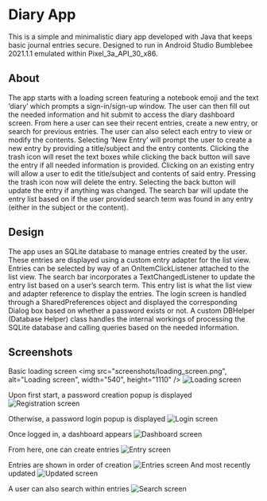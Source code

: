# Diary App
This is a simple and minimalistic diary app developed with Java that keeps basic journal entries secure.
Designed to run in Android Studio Bumblebee 2021.1.1 emulated within Pixel_3a_API_30_x86.

## About
The app starts with a loading screen featuring a notebook emoji and the text ‘diary’ which prompts a sign-in/sign-up window. 
The user can then fill out the needed information and hit submit to access the diary dashboard screen. 
From here a user can see their recent entries, create a new entry, or search for previous entries. 
The user can also select each entry to view or modify the contents. 
Selecting ‘New Entry’ will prompt the user to create a new entry by providing a title/subject and the entry contents. 
Clicking the trash icon will reset the text boxes while clicking the back button will save the entry if all needed information is provided. 
Clicking on an existing entry will allow a user to edit the title/subject and contents of said entry. 
Pressing the trash icon now will delete the entry. Selecting the back button will update the entry if anything was changed. 
The search bar will update the entry list based on if the user provided search term was found in any entry (either in the subject or the content).

## Design
The app uses an SQLite database to manage entries created by the user. 
These entries are displayed using a custom entry adapter for the list view. 
Entries can be selected by way of an OnItemClickListener attached to the list view. 
The search bar incorporates a TextChangedListener to update the entry list based on a user’s search term. 
This entry list is what the list view and adapter reference to display the entries. 
The login screen is handled through a SharedPreferences object and displayed the corresponding Dialog box based on whether a password exists or not. 
A custom DBHelper (Database Helper) class handles the internal workings of processing the SQLite database and calling queries based on the needed information. 

## Screenshots
Basic loading screen
<img src="screenshots/loading_screen.png", alt="Loading screen", width="540", height="1110" />
![Loading screen](screenshots/loading_screen.png?raw=true)

Upon first start, a password creation popup is displayed
![Registration screen](screenshots/register_screen.png?raw=true)

Otherwise, a password login popup is displayed
![Login screen](screenshots/login_screen.png?raw=true)

Once logged in, a dashboard appears
![Dashboard screen](screenshots/dashboard_screen.png?raw=true)

From here, one can create entries
![Entry screen](screenshots/entry_screen.png?raw=true)

Entries are shown in order of creation
![Entries screen](screenshots/entries_screen.png?raw=true)
And most recently updated
![Updated screen](screenshots/updated_screen.png?raw=true)

A user can also search within entries
![Search screen](screenshots/search_screen.png?raw=true)
